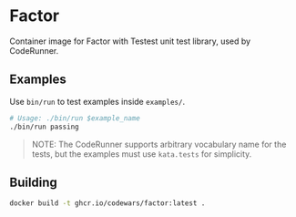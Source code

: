 # Factor

Container image for Factor with Testest unit test library, used by CodeRunner.

## Examples

Use `bin/run` to test examples inside `examples/`.

```bash
# Usage: ./bin/run $example_name
./bin/run passing
```

> NOTE: The CodeRunner supports arbitrary vocabulary name for the tests,
> but the examples must use `kata.tests` for simplicity.


## Building

```bash
docker build -t ghcr.io/codewars/factor:latest .
```
